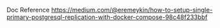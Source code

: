 Doc Reference
https://medium.com/@eremeykin/how-to-setup-single-primary-postgresql-replication-with-docker-compose-98c48f233bbf